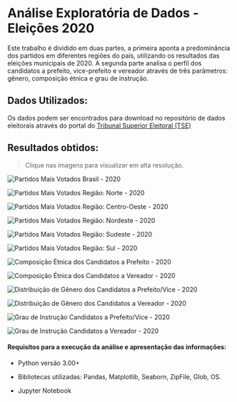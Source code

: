 
# Análise Exploratória de Dados - Eleições 2020


Este trabalho é dividido em duas partes, a primeira aponta a predominância dos partidos em diferentes regiões do país, utilizando os resultados das eleições municipais de 2020.  A segunda parte analisa o perfil dos candidatos a prefeito, vice-prefeito e vereador através de três parâmetros: gênero, composição étnica e grau de instrução.


## Dados Utilizados:

Os dados podem ser encontrados para download no repositório de dados eleitorais através do portal do [Tribunal Superior Eleitoral (TSE)](https://www.tse.jus.br/eleicoes/estatisticas/repositorio-de-dados-eleitorais-1/repositorio-de-dados-eleitorais)


## Resultados obtidos:

> Clique nas imagens para visualizar em alta resolução.

![Partidos Mais Votados Brasil - 2020](https://raw.githubusercontent.com/guilherme4garcia/Eleicoes_2020/main/images/Partidos%20mais%20votados%20Brasil%202020.png)

![Partidos Mais Votados Região: Norte - 2020](https://raw.githubusercontent.com/guilherme4garcia/Eleicoes_2020/main/images/Partidos%20mais%20votados%20Norte%202020.png)


![Partidos Mais Votados Região: Centro-Oeste - 2020](https://raw.githubusercontent.com/guilherme4garcia/Eleicoes_2020/main/images/Partidos%20mais%20votados%20Centro-Oeste%202020.png)

![Partidos Mais Votados Região: Nordeste - 2020](https://raw.githubusercontent.com/guilherme4garcia/Eleicoes_2020/main/images/Partidos%20mais%20votados%20Nordeste%202020.png)

![Partidos Mais Votados Região: Sudeste - 2020](https://raw.githubusercontent.com/guilherme4garcia/Eleicoes_2020/main/images/Partidos%20mais%20votados%20Sudeste%202020.png)

![Partidos Mais Votados Região: Sul - 2020](https://raw.githubusercontent.com/guilherme4garcia/Eleicoes_2020/main/images/Partidos%20mais%20votados%20Sul%202020.png)

![Composição Étnica dos Candidatos a Prefeito - 2020](https://raw.githubusercontent.com/guilherme4garcia/Eleicoes_2020/main/images/Etnia%20Candidatos%20a%20Prefeito.png)

![Composição Étnica dos Candidatos a Vereador - 2020](https://raw.githubusercontent.com/guilherme4garcia/Eleicoes_2020/main/images/Etnia%20Candidatos%20a%20Vereador.png)

![Distribuição de Gênero dos Candidatos a Prefeito/Vice - 2020](https://raw.githubusercontent.com/guilherme4garcia/Eleicoes_2020/main/images/Genero%20Candidatos%20a%20Prefeito.png)

![Distribuição de Gênero dos Candidatos a Vereador - 2020](https://raw.githubusercontent.com/guilherme4garcia/Eleicoes_2020/main/images/Genero%20Candidatos%20a%20Vereador.png)

![Grau de Instrução Candidatos a Prefeito/Vice  - 2020](https://raw.githubusercontent.com/guilherme4garcia/Eleicoes_2020/main/images/Grau%20de%20Instru%C3%A7%C3%A3o%20Candidatos%20a%20Prefeito.png)


![Grau de Instrução Candidatos a Vereador - 2020](https://raw.githubusercontent.com/guilherme4garcia/Eleicoes_2020/main/images/Grau%20de%20Instru%C3%A7%C3%A3o%20Candidatos%20a%20Vereador.png)



#### Requisitos para a execução da análise e apresentação das informações:

-   Python versão 3.00+
- Bibliotecas utilizadas:
Pandas, Matplotlib, Seaborn, ZipFile, Glob, OS.
    
-   Jupyter Notebook



